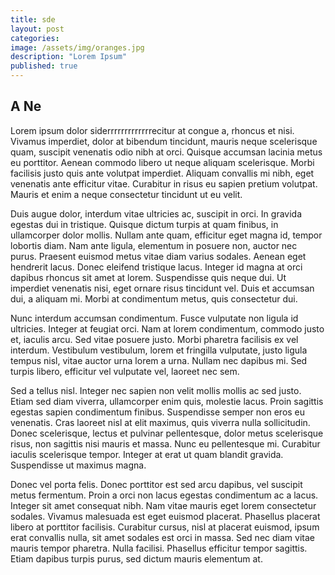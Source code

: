 ```yaml
---
title: sde
layout: post
categories: 
image: /assets/img/oranges.jpg
description: "Lorem Ipsum"
published: true
---
```


## A Ne
Lorem ipsum dolor siderrrrrrrrrrrrrecitur at congue a, rhoncus et nisi. Vivamus imperdiet, dolor at bibendum tincidunt, mauris neque scelerisque quam, suscipit venenatis odio nibh at orci. Quisque accumsan lacinia metus eu porttitor. Aenean commodo libero ut neque aliquam scelerisque. Morbi facilisis justo quis ante volutpat imperdiet. Aliquam convallis mi nibh, eget venenatis ante efficitur vitae. Curabitur in risus eu sapien pretium volutpat. Mauris et enim a neque consectetur tincidunt ut eu velit.

Duis augue dolor, interdum vitae ultricies ac, suscipit in orci. In gravida egestas dui in tristique. Quisque dictum turpis at quam finibus, in ullamcorper dolor mollis. Nullam ante quam, efficitur eget magna id, tempor lobortis diam. Nam ante ligula, elementum in posuere non, auctor nec purus. Praesent euismod metus vitae diam varius sodales. Aenean eget hendrerit lacus. Donec eleifend tristique lacus. Integer id magna at orci dapibus rhoncus sit amet at lorem. Suspendisse quis neque dui. Ut imperdiet venenatis nisi, eget ornare risus tincidunt vel. Duis et accumsan dui, a aliquam mi. Morbi at condimentum metus, quis consectetur dui.



Nunc interdum accumsan condimentum. Fusce vulputate non ligula id ultricies. Integer at feugiat orci. Nam at lorem condimentum, commodo justo et, iaculis arcu. Sed vitae posuere justo. Morbi pharetra facilisis ex vel interdum. Vestibulum vestibulum, lorem et fringilla vulputate, justo ligula tempus nisl, vitae auctor urna lorem a urna. Nullam nec dapibus mi. Sed turpis libero, efficitur vel vulputate vel, laoreet nec sem.

Sed a tellus nisl. Integer nec sapien non velit mollis mollis ac sed justo. Etiam sed diam viverra, ullamcorper enim quis, molestie lacus. Proin sagittis egestas sapien condimentum finibus. Suspendisse semper non eros eu venenatis. Cras laoreet nisl at elit maximus, quis viverra nulla sollicitudin. Donec scelerisque, lectus et pulvinar pellentesque, dolor metus scelerisque risus, non sagittis nisi mauris et massa. Nunc eu pellentesque mi. Curabitur iaculis scelerisque tempor. Integer at erat ut quam blandit gravida. Suspendisse ut maximus magna.

Donec vel porta felis. Donec porttitor est sed arcu dapibus, vel suscipit metus fermentum. Proin a orci non lacus egestas condimentum ac a lacus. Integer sit amet consequat nibh. Nam vitae mauris eget lorem consectetur sodales. Vivamus malesuada est eget euismod placerat. Phasellus placerat libero at porttitor facilisis. Curabitur cursus, nisl at placerat euismod, ipsum erat convallis nulla, sit amet sodales est orci in massa. Sed nec diam vitae mauris tempor pharetra. Nulla facilisi. Phasellus efficitur tempor sagittis. Etiam dapibus turpis purus, sed dictum mauris elementum at.


